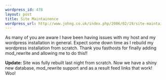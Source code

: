 ```yaml
--- 
wordpress_id: 478
layout: post
title: Site Maintainence
wordpress_url: http://www.johng.co.uk/index.php/2006/02/19/site-maintainence/
---
```

As many of you are aware I have been having issues with my host and my wordpress installation in general. Expect some down time as I rebuild my wordpress installation from scratch. Thank you fasthosts for finally adding mod_rewrite and allowing me to do this!!

<strong>Update: </strong>Site was fully rebuilt last night from scratch. Now we have a shiny new database, mod_rewrite support and as a result feed links that work! Woo!
